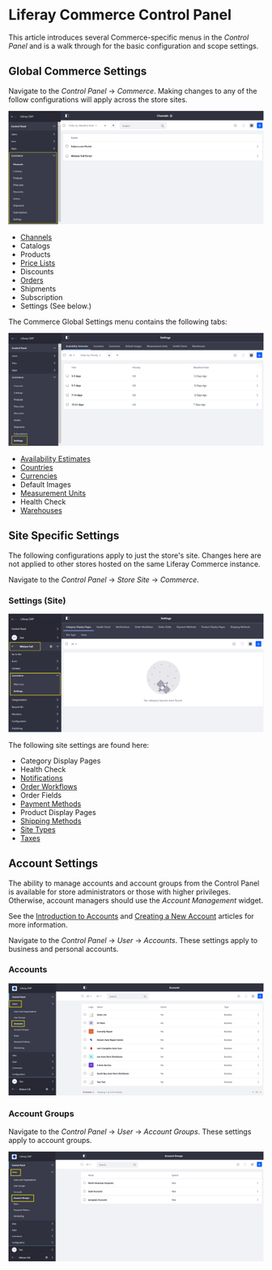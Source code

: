 # Liferay Commerce Control Panel

This article introduces several Commerce-specific menus in the _Control Panel_ and is a walk through for the basic configuration and scope settings.

## Global Commerce Settings

Navigate to the _Control Panel_ → _Commerce_. Making changes to any of the follow configurations will apply across the store sites.

![Global Commerce Settings](./images/01.png)

* [Channels](../../catalog/creating-and-managing-products/channels/managing-channels/README.md)
* Catalogs
* Products
* [Price Lists](../../catalog/managing-price/price-lists/creating-a-price-list/README.md)
* Discounts
* [Orders](../../sales/order-management/orders-menu/README.md)
* Shipments
* Subscription
* Settings (See below.)

The Commerce Global Settings menu contains the following tabs:

![Commerce Global Settings Tab](./images/02.png)

* [Availability Estimates](../../catalog/managing-inventory/availability-estimates/README.md)
* [Countries](../country-options/README.md)
* [Currencies](../currencies/README.md)
* Default Images
* [Measurement Units](../../sales/shipping/measurement-units/README.md)
* Health Check
* [Warehouses](../../catalog/managing-inventory/warehouse-reference-guide/README.md)

## Site Specific Settings

The following configurations apply to just the store's site. Changes here are not applied to other stores hosted on the same Liferay Commerce instance.

Navigate to the _Control Panel_ → _Store Site_ → _Commerce_.

### Settings (Site)

![Minium Full Site Settings](./images/03.png)

The following site settings are found here:

* Category Display Pages
* Health Check
* [Notifications](../../marketing/email-notifications/automating-store-emails-by-using-notification-templates/README.md)
* [Order Workflows](../../sales/order-management/order-workflows/README.md)
* Order Fields
* [Payment Methods](../payments/README.md)
* Product Display Pages
* [Shipping Methods](../../sales/shipping/README.md)
* [Site Types](../site-management-basics/sites-and-site-types/README.md)
* [Taxes](../../operations/taxes/README.md)

## Account Settings

The ability to manage accounts and account groups from the Control Panel is available for store administrators or those with higher privileges. Otherwise, account managers should use the _Account Management_ widget.

See the [Introduction to Accounts](../../customers/account-management/introduction-to-accounts/README.md) and [Creating a New Account](../../customers/account-management/creating-a-new-account/README.md) articles for more information.

Navigate to the _Control Panel_ → _User_ → _Accounts_. These settings apply to business and personal accounts.

### Accounts

![Accounts](./images/04.png)

### Account Groups

Navigate to the _Control Panel_ → _User_ → _Account Groups_. These settings apply to account groups.

![Account Groups](./images/05.png)
